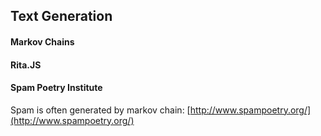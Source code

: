 ## Text Generation

#### Markov Chains

#### Rita.JS

#### Spam Poetry Institute

Spam is often generated by markov chain: [http://www.spampoetry.org/](http://www.spampoetry.org/)

